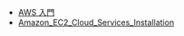 - [AWS 入門](https://ithelp.ithome.com.tw/articles/10233280)
- [Amazon_EC2_Cloud_Services_Installation](https://docs.moodle.org/311/en/Amazon_EC2_Cloud_Services_Installation)
